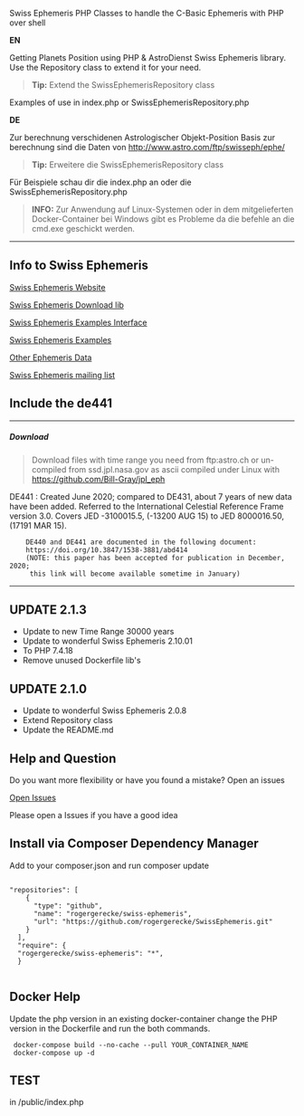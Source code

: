 Swiss Ephemeris PHP Classes to handle the C-Basic Ephemeris with PHP over shell

**EN**

Getting Planets Position using PHP & AstroDienst Swiss Ephemeris library.  Use the Repository class to extend it for your need.
>**Tip:** Extend the SwissEphemerisRepository class

Examples of use in index.php or SwissEphemerisRepository.php

**DE**

Zur berechnung verschidenen Astrologischer Objekt-Position Basis zur berechnung sind die Daten von
[http://www.astro.com/ftp/swisseph/ephe/ ](http://www.astro.com/ftp/swisseph/ephe/ )

>**Tip:** Erweitere die SwissEphemerisRepository class

Für Beispiele schau dir die index.php an oder die SwissEphemerisRepository.php

>**INFO:** Zur Anwendung auf Linux-Systemen oder in dem mitgelieferten Docker-Container bei 
> Windows gibt es Probleme da die befehle an die cmd.exe geschickt werden.

---

Info to Swiss Ephemeris
---
[Swiss Ephemeris Website](https://www.astro.com/swisseph/swephinfo_e.htm)

[Swiss Ephemeris Download lib](http://www.astro.com/ftp/swisseph/)

[Swiss Ephemeris Examples Interface](https://www.astro.com/ftp/swisseph/doc/swephprg.htm)

[Swiss Ephemeris Examples](https://www.astro.com/ftp/swisseph/doc/swisseph.htm)

[Other Ephemeris Data](https://ssd.jpl.nasa.gov/?planet_eph_export)

[Swiss Ephemeris mailing list](https://groups.io/g/swisseph)

## Include the de441

---------

##### Download 

>Download files with time range you need from ftp:astro.ch or un-compiled from ssd.jpl.nasa.gov as ascii compiled under Linux with https://github.com/Bill-Gray/jpl_eph

DE441 : Created June 2020; compared to DE431, about 7 years of new data have
been added.
Referred to the International Celestial Reference Frame version 3.0.
Covers JED -3100015.5, (-13200 AUG 15) to JED 8000016.50, (17191 MAR 15).

        DE440 and DE441 are documented in the following document:
        https://doi.org/10.3847/1538-3881/abd414
        (NOTE: this paper has been accepted for publication in December, 2020;
         this link will become available sometime in January)

-------------

UPDATE 2.1.3
---
- Update to new Time Range 30000 years
- Update to wonderful Swiss Ephemeris 2.10.01
- To PHP 7.4.18
- Remove unused Dockerfile lib's

UPDATE 2.1.0
---
- Update to wonderful Swiss Ephemeris 2.0.8
- Extend Repository class
- Update the README.md

Help and Question
---
Do you want more flexibility or have you found a mistake? Open an issues

[Open Issues](https://github.com/rogergerecke/SwissEphemeris/issues)

Please open a Issues if you have a good idea

Install via Composer Dependency Manager
---

Add to your composer.json and run composer update
```

"repositories": [
    {
      "type": "github",
      "name": "rogergerecke/swiss-ephemeris",
      "url": "https://github.com/rogergerecke/SwissEphemeris.git"
    }
  ],
  "require": {
  "rogergerecke/swiss-ephemeris": "*",
  }
  
```
Docker Help
---


Update the php version in an existing docker-container change the PHP version in the Dockerfile
and run the both commands.

````
 docker-compose build --no-cache --pull YOUR_CONTAINER_NAME
 docker-compose up -d
````

TEST
---
in /public/index.php